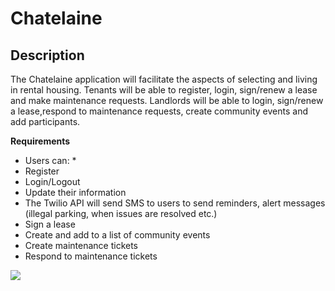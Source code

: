  
# Chatelaine

## Description 
The Chatelaine application will facilitate the aspects of selecting and living in rental housing. Tenants will be able to register, login, sign/renew a lease and make maintenance requests. Landlords will be able to login, sign/renew a lease,respond to maintenance requests, create community events and add participants.


**Requirements**
* Users can: * 
* Register
* Login/Logout
* Update their information
* The Twilio API will send SMS to users to send reminders, alert messages (illegal parking, when issues are resolved etc.)
* Sign a lease
* Create and add to a list of community events
* Create maintenance tickets
* Respond to maintenance tickets



![](https://github.com/jhuang058/chatelaine/blob/master/RDS.PNG?raw=true)
